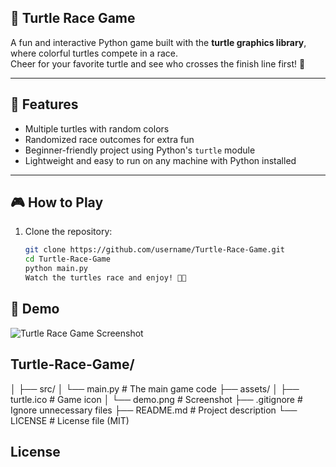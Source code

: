
## 🐢 Turtle Race Game

A fun and interactive Python game built with the **turtle graphics library**, where colorful turtles compete in a race.  
Cheer for your favorite turtle and see who crosses the finish line first! 🎉

---

## 🚀 Features
- Multiple turtles with random colors  
- Randomized race outcomes for extra fun  
- Beginner-friendly project using Python's `turtle` module  
- Lightweight and easy to run on any machine with Python installed  

---

## 🎮 How to Play
1. Clone the repository:
   ```bash
   git clone https://github.com/username/Turtle-Race-Game.git
   cd Turtle-Race-Game
   python main.py
   Watch the turtles race and enjoy! 🐢🏁
## 📸 Demo
![Turtle Race Game Screenshot](assets/screenshot.png)

## Turtle-Race-Game/
│
├── src/
│   └── main.py          # The main game code
├── assets/
│   ├── turtle.ico       # Game icon
│   └── demo.png         # Screenshot 
├── .gitignore           # Ignore unnecessary files
├── README.md            # Project description
└── LICENSE              # License file (MIT)
## License
   

